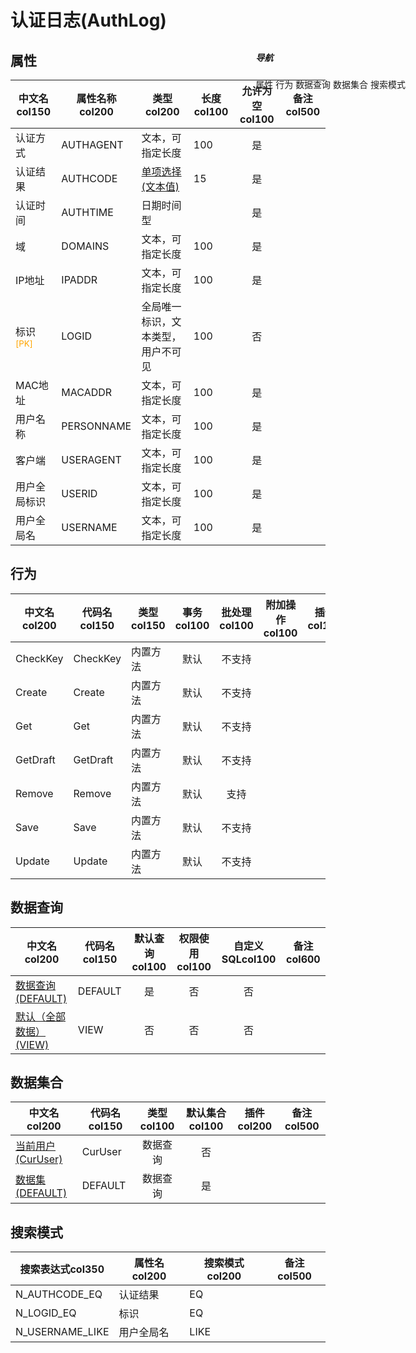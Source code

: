 # 认证日志(AuthLog)  <!-- {docsify-ignore-all} -->


## 属性
|    中文名col150 | 属性名称col200           | 类型col200     | 长度col100    |允许为空col100    |  备注col500  |
| --------   |------------| -----  | -----  | :----: | -------- |
|认证方式|AUTHAGENT|文本，可指定长度|100|是||
|认证结果|AUTHCODE|[单项选择(文本值)](index/dictionary_index#AuthCode "登录结果")|15|是||
|认证时间|AUTHTIME|日期时间型||是||
|域|DOMAINS|文本，可指定长度|100|是||
|IP地址|IPADDR|文本，可指定长度|100|是||
|标识<sup class="footnote-symbol"><font color=orange>[PK]</font></sup>|LOGID|全局唯一标识，文本类型，用户不可见|100|否||
|MAC地址|MACADDR|文本，可指定长度|100|是||
|用户名称|PERSONNAME|文本，可指定长度|100|是||
|客户端|USERAGENT|文本，可指定长度|100|是||
|用户全局标识|USERID|文本，可指定长度|100|是||
|用户全局名|USERNAME|文本，可指定长度|100|是||


## 行为
| 中文名col200    | 代码名col150    | 类型col150    | 事务col100   | 批处理col100   | 附加操作col100  | 插件col150    |  备注col300  |
| -------- |---------- |----------- |:----:|:----:|---------| ----- | ----- |
|CheckKey|CheckKey|内置方法|默认|不支持||||
|Create|Create|内置方法|默认|不支持||||
|Get|Get|内置方法|默认|不支持||||
|GetDraft|GetDraft|内置方法|默认|不支持||||
|Remove|Remove|内置方法|默认|支持||||
|Save|Save|内置方法|默认|不支持||||
|Update|Update|内置方法|默认|不支持||||

## 数据查询
| 中文名col200    | 代码名col150    | 默认查询col100 | 权限使用col100 | 自定义SQLcol100 |  备注col600|
| --------  | --------   | :----:  |:----:  | :----:  |----- |
|[数据查询(DEFAULT)](module/ebsx/AuthLog/query/Default)|DEFAULT|是|否 |否 ||
|[默认（全部数据）(VIEW)](module/ebsx/AuthLog/query/View)|VIEW|否|否 |否 ||

## 数据集合
| 中文名col200  | 代码名col150  | 类型col100 | 默认集合col100 |   插件col200|   备注col500|
| --------  | --------   | :----:   | :----:   | ----- |----- |
|[当前用户(CurUser)](module/ebsx/AuthLog/dataset/CurUser)|CurUser|数据查询|否|||
|[数据集(DEFAULT)](module/ebsx/AuthLog/dataset/Default)|DEFAULT|数据查询|是|||

## 搜索模式
|   搜索表达式col350   |    属性名col200    |    搜索模式col200        |备注col500  |
| -------- |------------|------------|------|
|N_AUTHCODE_EQ|认证结果|EQ||
|N_LOGID_EQ|标识|EQ||
|N_USERNAME_LIKE|用户全局名|LIKE||

<div style="display: block; overflow: hidden; position: fixed; top: 140px; right: 100px;">

##### 导航
<el-anchor >
<el-anchor-link :href="`#/module/ebsx/AuthLog?id=属性`">
  属性
</el-anchor-link>
<el-anchor-link :href="`#/module/ebsx/AuthLog?id=行为`">
  行为
</el-anchor-link>
<el-anchor-link :href="`#/module/ebsx/AuthLog?id=数据查询`">
  数据查询
</el-anchor-link>
<el-anchor-link :href="`#/module/ebsx/AuthLog?id=数据集合`">
  数据集合
</el-anchor-link>
<el-anchor-link :href="`#/module/ebsx/AuthLog?id=搜索模式`">
  搜索模式
</el-anchor-link>
</el-anchor>
</div>

<script>
 const { createApp } = Vue
  createApp({
    data() {
      return {



      }
    },
    methods: {
    }
  }).use(ElementPlus).mount('#app')
</script>